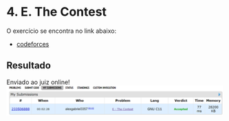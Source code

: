 # 4. E. The Contest

O exercício se encontra no link abaixo:
- [codeforces](https://codeforces.com/contest/1257/problem/E)

## Resultado

Enviado ao juiz online!
![](../Assets/Contest/envio.png)